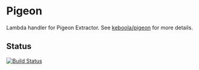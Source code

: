 # Pigeon
Lambda handler for Pigeon Extractor. See [keboola/pigeon](https://github.com/keboola/pigeon) for more details.

## Status

[![Build Status](https://travis-ci.org/keboola/pigeon-lambda.svg)](https://travis-ci.org/keboola/pigeon-lambda)

